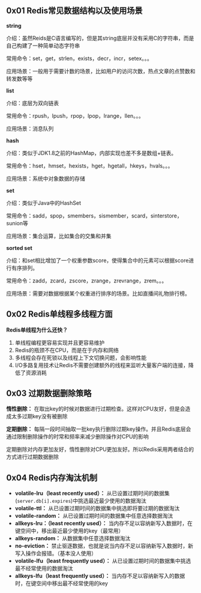 ## 0x01 Redis常见数据结构以及使用场景

**string**

介绍：虽然Reids是C语言编写的，但是其string底层并没有采用C的字符串，而是自己构建了一种简单动态字符串

常用命令：set，get，strlen，exists，decr，incr，setex。。。

应用场景：一般用于需要计数的场景，比如用户的访问次数，热点文章的点赞数和转发数等等

**list**

介绍：底层为双向链表

常用命令：rpush，lpush，rpop，lpop，lrange，llen。。。

应用场景：消息队列

**hash**

介绍：类似于JDK1.8之前的HashMap，内部实现也差不多是数组+链表。

常用命令：hset，hmset，hexists，hget，hgetall，hkeys，hvals。。。

应用场景：系统中对象数据的存储

**set**

介绍：类似于Java中的HashSet

常用命令：sadd，spop，smembers，sismember，scard，sinterstore，sunion等

应用场景：集合运算，比如集合的交集和并集

**sorted set**

介绍：和set相比增加了一个权重参数score，使得集合中的元素可以根据score进行有序排列。

常用命令：zadd，zcard，zscore，zrange，zrevrange，zrem。。。

应用场景：需要对数据根据某个权重进行排序的场景。比如直播间礼物排行榜。

## 0x02 Redis单线程多线程方面

**Redis单线程为什么还快？**

1. 单线程编程更容易实现并且更容易维护
2. Redis的瓶颈不在CPU，而是在于内存和网络
3. 多线程会存在死锁以及线程上下文切换问题，会影响性能
4. I/O多路复用技术让Redis不需要创建额外的线程来监听大量客户端的连接，降低了资源消耗

## 0x03 过期数据删除策略

**惰性删除：** 在取出key的时候对数据进行过期检查。这样对CPU友好，但是会造成太多过期key没有被删除

**定期删除：** 每隔一段时间抽取一批key执行删除过期key操作。并且Redis底层会通过限制删除操作的时常和频率来减少删除操作对CPU的影响

定期删除对内存更加友好，惰性删除对CPU更加友好。所以Redis采用两者结合的方式进行过期数据删除

## 0x04 Redis内存淘汰机制

* **volatile-lru（least recently used）：** 从已设置过期时间的数据集(`server.db[i].expires`)中挑选最近最少使用的数据淘汰
* **volatile-ttl：** 从已设置过期时间的数据集中挑选即将要过期的数据淘汰
* **volatile-random：** 从已设置过期时间的数据集中任意选择数据淘汰
* **allkeys-lru：（least recently used）：** 当内存不足以容纳新写入数据时，在键空间中，移出最近最少使用的key（最常用）
* **allkeys-random：** 从数据集中任意选择数据淘汰
* **no-eviction：** 禁止驱逐数据，也就是说当内存不足以容纳新写入数据时，新写入操作会报错。（基本没人使用）
* **volatile-lfu（least frequently used）：** 从已设置过期时间的数据集中挑选最不经常使用的数据淘汰
* **allkeys-lfu（least frequently used）：** 当内存不足以容纳新写入的数据时，在键空间中移出最不经常使用的key